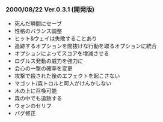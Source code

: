 
### 2000/08/22 Ver.0.3.1 (開発版)

 - 死んだ瞬間にセーブ
 - 性格のバランス調整
 - ヒット&ウェイは失敗することあり
 - 追跡するオプションを間抜けな行動を取るオプションに統合
 - オプションによってスコアを増減させる
 - ログルス発動の威力を強力に
 - 会心の一撃の確率を変更
 - 攻撃で殺された後のエフェクトを起こさない
 - マゴット/森トロルと町人がけんかしない
 - 木の上に召喚可能
 - 森の中でも追跡する
 - ウォンのセリフ
 - バグ修正

